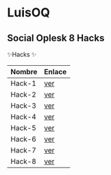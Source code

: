 # LuisOQ
## Social Oplesk 8 Hacks

 ✨Hacks ✨

| Nombre | Enlace |
| ------ | ------ |
| Hack-1 | [ver][hack1] |
| Hack-2 | [ver][hack2] |
| Hack-3 | [ver][hack3] |
| Hack-4 | [ver][hack4] |
| Hack-5 | [ver][hack5] |
| Hack-6 | [ver][hack6] |
| Hack-7 | [ver][hack7] |
| Hack-8 | [ver][hack8] |


   [hack1]: <https://github.com/luiso/git_h-1.git>
   [hack2]: <https://github.com/luiso/git_h-2.git>
   [hack3]: <https://github.com/luiso/git_h-3.git>
   [hack4]: <https://github.com/luiso/git_h-4.git>
   [hack5]: <https://github.com/luiso/git_h-5.git>
   [hack6]: <https://github.com/luiso/git_h_6.git>
   [hack7]: <https://github.com/luiso/git_h-7.git>
   [hack8]: <https://github.com/luiso/git_h-8.git>

